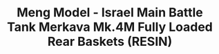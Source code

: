 ---
layout: product
title: "Meng Model - Israel Main Battle Tank Merkava Mk.4M Fully Loaded Rear Baskets (RESIN)"
price: "6500" 
desc: "N/A"
img_path: "/assets/img/MM-SPS-056.webp"
brand: "N/A"
available: false
special_offer: false
new: false
soon: false
cat: "010000"
subcat: "011000"
subsubcat: "0N/A"
sifra: "MM-SPS-056"
popular: false
---